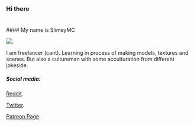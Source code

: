 ### Hi there 
<h1></h1>
#### My name is SlimeyMC

![.](https://cdn.discordapp.com/attachments/727886672909435002/744386758610911402/asddf.png)

I am freelancer (cant).
Learning in process of making models, textures and scenes.
But also a cultureman with some acculturation from different jokeside.

##### Social media:
[Reddit](https://www.reddit.com/user/SomeIDK).

[Twitter](https://twitter.com/Arkanan58188042).

[Patreon Page](https://www.patreon.com/ArkanPatreon).
